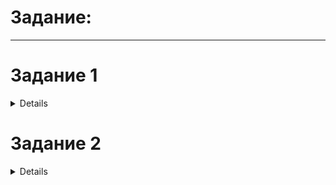 # Задание:
-------
# Задание 1
<details>
Написать проект на FastAPI с использованием PostgreSQL в качестве БД. В проекте следует реализовать REST API по работе с меню ресторана, все CRUD операции.
Даны 3 сущности: Меню, Подменю, Блюдо.

Зависимости:
* У меню есть подменю, которые к ней привязаны.
* У подменю есть блюда.

Условия:
* Блюдо не может быть привязано напрямую к меню, минуя подменю.
* Блюдо не может находиться в 2-х подменю одновременно.
* Подменю не может находиться в 2-х меню одновременно.
* Если удалить меню, должны удалиться все подменю и блюда этого меню.
* Если удалить подменю, должны удалиться все блюда этого подменю.
* Цены блюд выводить с округлением до 2 знаков после запятой.
* Во время выдачи списка меню, для каждого меню добавлять кол-во подменю и блюд в этом меню.
* Во время выдачи списка подменю, для каждого подменю добавлять кол-во блюд в этом подменю.

# Запуск
------
Вам необходимо прописать следующие команды в вашей консоли:
```
git clone https://github.com/AKunshin/restaurant_menu
cd restaurant_menu
python3 -m venv env
```
Далее, активируйте виртуальную среду python

Для Linux:
```
. ./env/bin/activate
```

Для Windows:
```
. .\env\Scripts\activate
```
Необходимо создать файл .env и заполнить его своими данными, по образцу .env_example:

```
DB_HOST=db_host_name
DB_PORT=db_port
DB_USER=db_username
DB_NAME=db_name
DB_PASS=db_user_password
```

Установите требуемые зависимости,для этого пропишите в консоли:
```
pip install -r requirements.txt

```
Для запуска проекта в консоли пропишите команду:
```
uvicorn app.main:app --reload

```
Перейти на страницу автоматической документации Swagger:
```
http://localhost:8000/api/v1/docs
```


# Запуск Docker
------
Если у вас установлен Docker, вам потребуется всего лишь прописать 2 следующие команды:
```
docker compose build
docker compose up -d
```
##### Остановка docker:
-------
```
docker compose stop
```
Перейти на страницу автоматической документации Swagger:
```
http://localhost:8000/api/v1/docs
```
</details>

# Задание 2
<details>
Обернуть программные компоненты в контейнеры. 

Образы для Docker:
(API) python:3.10-slim
(DB) postgres:15.1-alpine

1.Написать CRUD тесты для ранее разработанного API с помощью библиотеки pytest
2.Подготовить отдельный контейнер для запуска тестов. Команду для запуска указать в README.md
3.Реализовать вывод количества подменю и блюд для Меню через один (сложный) ORM запрос.
4.Реализовать тестовый сценарий «Проверка кол-ва блюд и подменю в меню» из Postman с помощью pytest

# Запуск Docker
------
Для запуска контейнеров для тестирования выполните следующие команды:
```
docker compose -f docker-compose.test.yml build
docker compose up -d
```
##### Остановка docker:
-------
```
docker compose stop
```
Вывод количества подменю и блюд для Меню в одном сложном запросе реализован в эндпоинте:
```
app/menu/routers.py
@router.get("/test/{target_menu_id}")
```
Сам запрос находится app/menu/MenuDAO.py с следующем методе:
```
async def get_all_menu_fields_by_id(cls, id=id):
```
</details>

